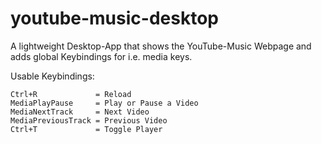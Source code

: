 # youtube-music-desktop
A lightweight Desktop-App that shows the YouTube-Music Webpage and adds global Keybindings for i.e. media keys. 

Usable Keybindings:

    Ctrl+R             = Reload
    MediaPlayPause     = Play or Pause a Video
    MediaNextTrack     = Next Video
    MediaPreviousTrack = Previous Video
    Ctrl+T             = Toggle Player